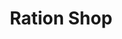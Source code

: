 ---
title: "Ration Shop"
url: /cherthala/ration-shop-kadakkarapally-thaikal-road-2/
shop: convenience
---